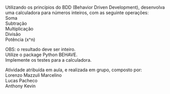 Utilizando os princípios do BDD (Behavior Driven Development), desenvolva uma calculadora para números inteiros, com as seguinte operações: <br>
Soma <br>
Subtração <br>
Multiplicação <br>
Divisão <br>
Potência (x^n) <br>

OBS: o resultado deve ser inteiro. <br>
Utilize o package Python BEHAVE. <br>
Implemente os testes para a calculadora.


Atividade atribuída em aula, e realizada em grupo, composto por: <br>
Lorenzo Mazzuli Marcelino <br>
Lucas Pacheco <br>
Anthony Kevin
